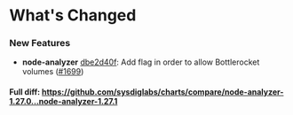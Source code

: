 # What's Changed

### New Features
- **node-analyzer** [dbe2d40f](https://github.com/sysdiglabs/charts/commit/dbe2d40f15480af19ee1ca6a59b4d936cedca7db): Add flag in order to allow Bottlerocket volumes ([#1699](https://github.com/sysdiglabs/charts/issues/1699))
#### Full diff: https://github.com/sysdiglabs/charts/compare/node-analyzer-1.27.0...node-analyzer-1.27.1
